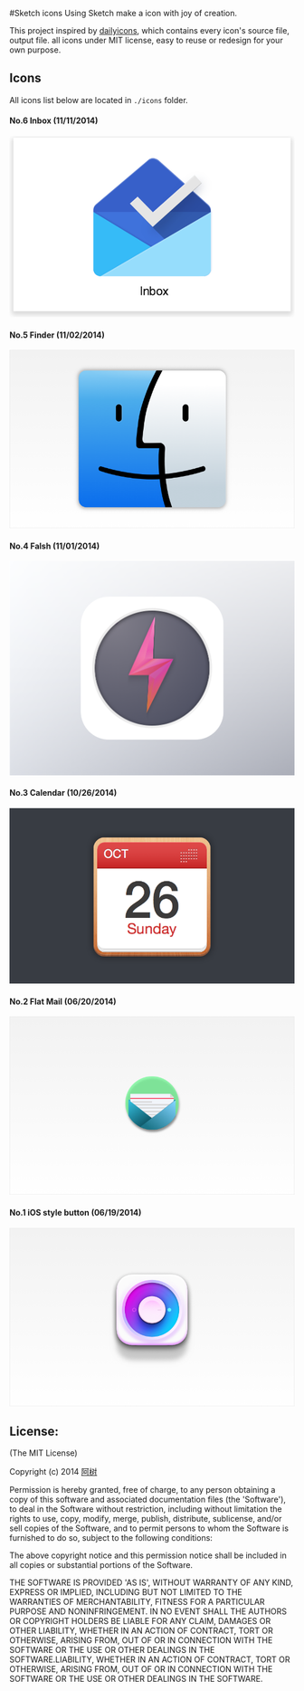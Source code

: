 #Sketch icons
Using Sketch make a icon with joy of creation. 

This project inspired by [dailyicons](https://github.com/turingou/dailyicons), which contains every icon's source file, output file. all icons under MIT license, easy to reuse or redesign for your own purpose.

## Icons

All icons list below are located in `./icons` folder.
#### No.6 Inbox (11/11/2014)

![Finder](./icons/inbox/inbox.png)

#### No.5 Finder (11/02/2014)

![Finder](./icons/finder/finder.png)

#### No.4 Falsh (11/01/2014)

![Flash](./icons/flash/flash.png)

#### No.3 Calendar (10/26/2014)

![Calendar](./icons/calendar/calendar.png)

#### No.2 Flat Mail (06/20/2014)

![Flat Mail](./icons/flat-mail/mail-banner.png)

#### No.1 iOS style button (06/19/2014)

![iOS style button](./icons/ios-style-button/button-banner.png)

License:
-------------------
(The MIT License)

Copyright (c) 2014 [阿树](http://aaaaaashu.me/) 

Permission is hereby granted, free of charge, to any person obtaining
a copy of this software and associated documentation files (the
'Software'), to deal in the Software without restriction, including
without limitation the rights to use, copy, modify, merge, publish,
distribute, sublicense, and/or sell copies of the Software, and to
permit persons to whom the Software is furnished to do so, subject to
the following conditions:

The above copyright notice and this permission notice shall be
included in all copies or substantial portions of the Software.

THE SOFTWARE IS PROVIDED 'AS IS', WITHOUT WARRANTY OF ANY KIND,
EXPRESS OR IMPLIED, INCLUDING BUT NOT LIMITED TO THE WARRANTIES OF
MERCHANTABILITY, FITNESS FOR A PARTICULAR PURPOSE AND NONINFRINGEMENT.
IN NO EVENT SHALL THE AUTHORS OR COPYRIGHT HOLDERS BE LIABLE FOR ANY
CLAIM, DAMAGES OR OTHER LIABILITY, WHETHER IN AN ACTION OF CONTRACT,
TORT OR OTHERWISE, ARISING FROM, OUT OF OR IN CONNECTION WITH THE
SOFTWARE OR THE USE OR OTHER DEALINGS IN THE SOFTWARE.LIABILITY, WHETHER IN AN ACTION OF CONTRACT, TORT OR OTHERWISE, ARISING FROM,
OUT OF OR IN CONNECTION WITH THE SOFTWARE OR THE USE OR OTHER DEALINGS IN THE
SOFTWARE.
